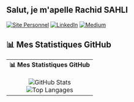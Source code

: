 ## Salut, je m'apelle Rachid SAHLI

[![Site Personnel](https://img.shields.io/badge/Site_Personnel-FF5722?style=for-the-badge&logo=google-chrome&logoColor=yellow)](https://ton-site-personnel.com)
[![LinkedIn](https://img.shields.io/badge/LinkedIn-0077B5?style=for-the-badge&logo=linkedin&logoColor=blue)](https://www.linkedin.com/in/ton-profil/)
[![Medium](https://img.shields.io/badge/Medium-12100E?style=for-the-badge&logo=medium&logoColor=black)](https://medium.com/@ton_profil)


## 📊 Mes Statistiques GitHub

<table>
  <tr>
    <td align="center" valign="top">
      <strong>📊 Mes Statistiques GitHub</strong><br>
      <br>
      <img src="https://github-readme-stats.vercel.app/api?username=rachidsahli&show_icons=true&theme=radical" alt="GitHub Stats">
      <br>
      <img src="https://github-readme-stats.vercel.app/api/top-langs/?username=rachidsahli&layout=compact&theme=radical" alt="Top Langages">
    </td>
  </tr>
</table>
